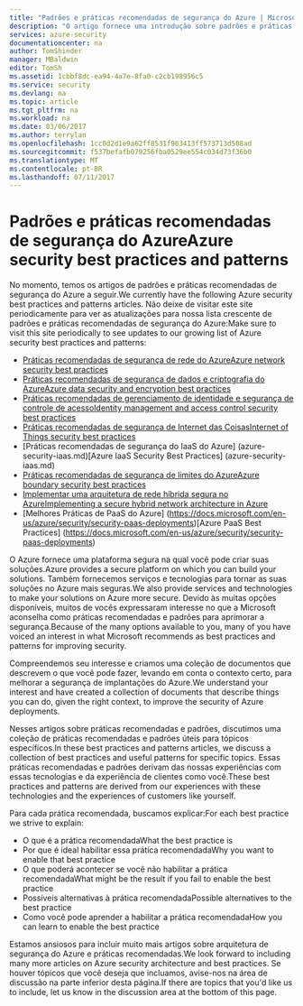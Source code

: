 ```yaml
---
title: "Padrões e práticas recomendadas de segurança do Azure | Microsoft Docs"
description: "O artigo fornece uma introdução sobre padrões e práticas recomendadas de segurança do Azure e uma lista selecionada de práticas recomendadas de segurança para diferentes recursos do Azure."
services: azure-security
documentationcenter: na
author: TomShinder
manager: MBaldwin
editor: TomSh
ms.assetid: 1cbbf8dc-ea94-4a7e-8fa0-c2cb198956c5
ms.service: security
ms.devlang: na
ms.topic: article
ms.tgt_pltfrm: na
ms.workload: na
ms.date: 03/06/2017
ms.author: terrylan
ms.openlocfilehash: 1cc0d2d1e9a62ff8531f963413ff573713d508ad
ms.sourcegitcommit: f537befafb079256fba0529ee554c034d73f36b0
ms.translationtype: MT
ms.contentlocale: pt-BR
ms.lasthandoff: 07/11/2017
---
```

# <a name="azure-security-best-practices-and-patterns"></a><span data-ttu-id="13241-103">Padrões e práticas recomendadas de segurança do Azure</span><span class="sxs-lookup"><span data-stu-id="13241-103">Azure security best practices and patterns</span></span>
<span data-ttu-id="13241-104">No momento, temos os artigos de padrões e práticas recomendadas de segurança do Azure a seguir.</span><span class="sxs-lookup"><span data-stu-id="13241-104">We currently have the following Azure security best practices and patterns articles.</span></span> <span data-ttu-id="13241-105">Não deixe de visitar este site periodicamente para ver as atualizações para nossa lista crescente de padrões e práticas recomendadas de segurança do Azure:</span><span class="sxs-lookup"><span data-stu-id="13241-105">Make sure to visit this site periodically to see updates to our growing list of Azure security best practices and patterns:</span></span>  

* [<span data-ttu-id="13241-106">Práticas recomendadas de segurança de rede do Azure</span><span class="sxs-lookup"><span data-stu-id="13241-106">Azure network security best practices</span></span>](azure-security-network-security-best-practices.md)
* [<span data-ttu-id="13241-107">Práticas recomendadas de segurança de dados e criptografia do Azure</span><span class="sxs-lookup"><span data-stu-id="13241-107">Azure data security and encryption best practices</span></span>](azure-security-data-encryption-best-practices.md)
* [<span data-ttu-id="13241-108">Práticas recomendadas de gerenciamento de identidade e segurança de controle de acesso</span><span class="sxs-lookup"><span data-stu-id="13241-108">Identity management and access control security best practices</span></span>](azure-security-identity-management-best-practices.md)
* [<span data-ttu-id="13241-109">Práticas recomendadas de segurança de Internet das Coisas</span><span class="sxs-lookup"><span data-stu-id="13241-109">Internet of Things security best practices</span></span>](azure-security-iot-best-practices.md)
* <span data-ttu-id="13241-110">[Práticas recomendadas de segurança do IaaS do Azure] (azure-security-iaas.md)</span><span class="sxs-lookup"><span data-stu-id="13241-110">[Azure IaaS Security Best Practices] (azure-security-iaas.md)</span></span>
* [<span data-ttu-id="13241-111">Práticas recomendadas de segurança de limites do Azure</span><span class="sxs-lookup"><span data-stu-id="13241-111">Azure boundary security best practices</span></span>](../best-practices-network-security.md)
* [<span data-ttu-id="13241-112">Implementar uma arquitetura de rede híbrida segura no Azure</span><span class="sxs-lookup"><span data-stu-id="13241-112">Implementing a secure hybrid network architecture in Azure</span></span>](../guidance/guidance-iaas-ra-secure-vnet-hybrid.md)
* <span data-ttu-id="13241-113">[Melhores Práticas de PaaS do Azure] (https://docs.microsoft.com/en-us/azure/security/security-paas-deployments)</span><span class="sxs-lookup"><span data-stu-id="13241-113">[Azure PaaS Best Practices] (https://docs.microsoft.com/en-us/azure/security/security-paas-deployments)</span></span>

<span data-ttu-id="13241-114">O Azure fornece uma plataforma segura na qual você pode criar suas soluções.</span><span class="sxs-lookup"><span data-stu-id="13241-114">Azure provides a secure platform on which you can build your solutions.</span></span> <span data-ttu-id="13241-115">Também fornecemos serviços e tecnologias para tornar as suas soluções no Azure mais seguras.</span><span class="sxs-lookup"><span data-stu-id="13241-115">We also provide services and technologies to make your solutions on Azure more secure.</span></span> <span data-ttu-id="13241-116">Devido às muitas opções disponíveis, muitos de vocês expressaram interesse no que a Microsoft aconselha como práticas recomendadas e padrões para aprimorar a segurança.</span><span class="sxs-lookup"><span data-stu-id="13241-116">Because of the many options available to you, many of you have voiced an interest in what Microsoft recommends as best practices and patterns for improving security.</span></span>

<span data-ttu-id="13241-117">Compreendemos seu interesse e criamos uma coleção de documentos que descrevem o que você pode fazer, levando em conta o contexto certo, para melhorar a segurança de implantações do Azure.</span><span class="sxs-lookup"><span data-stu-id="13241-117">We understand your interest and have created a collection of documents that describe things you can do, given the right context, to improve the security of Azure deployments.</span></span>

<span data-ttu-id="13241-118">Nesses artigos sobre práticas recomendadas e padrões, discutimos uma coleção de práticas recomendadas e padrões úteis para tópicos específicos.</span><span class="sxs-lookup"><span data-stu-id="13241-118">In these best practices and patterns articles, we discuss a collection of best practices and useful patterns for specific topics.</span></span> <span data-ttu-id="13241-119">Essas práticas recomendadas e padrões derivam das nossas experiências com essas tecnologias e da experiência de clientes como você.</span><span class="sxs-lookup"><span data-stu-id="13241-119">These best practices and patterns are derived from our experiences with these technologies and the experiences of customers like yourself.</span></span>

<span data-ttu-id="13241-120">Para cada prática recomendada, buscamos explicar:</span><span class="sxs-lookup"><span data-stu-id="13241-120">For each best practice we strive to explain:</span></span>

* <span data-ttu-id="13241-121">O que é a prática recomendada</span><span class="sxs-lookup"><span data-stu-id="13241-121">What the best practice is</span></span>
* <span data-ttu-id="13241-122">Por que é ideal habilitar essa prática recomendada</span><span class="sxs-lookup"><span data-stu-id="13241-122">Why you want to enable that best practice</span></span>
* <span data-ttu-id="13241-123">O que poderá acontecer se você não habilitar a prática recomendada</span><span class="sxs-lookup"><span data-stu-id="13241-123">What might be the result if you fail to enable the best practice</span></span>
* <span data-ttu-id="13241-124">Possíveis alternativas à prática recomendada</span><span class="sxs-lookup"><span data-stu-id="13241-124">Possible alternatives to the best practice</span></span>
* <span data-ttu-id="13241-125">Como você pode aprender a habilitar a prática recomendada</span><span class="sxs-lookup"><span data-stu-id="13241-125">How you can learn to enable the best practice</span></span>

<span data-ttu-id="13241-126">Estamos ansiosos para incluir muito mais artigos sobre arquitetura de segurança do Azure e práticas recomendadas.</span><span class="sxs-lookup"><span data-stu-id="13241-126">We look forward to including many more articles on Azure security architecture and best practices.</span></span> <span data-ttu-id="13241-127">Se houver tópicos que você deseja que incluamos, avise-nos na área de discussão na parte inferior desta página.</span><span class="sxs-lookup"><span data-stu-id="13241-127">If there are topics that you'd like us to include, let us know in the discussion area at the bottom of this page.</span></span>
